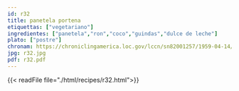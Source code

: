 ```yaml
---
id: r32
title: panetela portena
etiquettas: ["vegetariano"]
ingredientes: ["panetela","ron","coco","guindas","dulce de leche"]
plato: ["postre"]
chronam: https://chroniclingamerica.loc.gov/lccn/sn82001257/1959-04-14/ed-1/seq-4/
jpg: r32.jpg
pdf: r32.pdf
---
```


{{< readFile file="./html/recipes/r32.html">}}